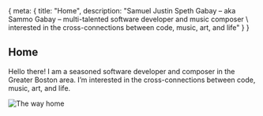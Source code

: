<!-- Copyright © 2024 Samuel Justin Speth Gabay
     Licensed under the GNU Affero Public License, Version 3 -->

<route>
{ meta: {
  title: "Home",
  description: "Samuel Justin Speth Gabay – aka Sammo Gabay – multi-talented software developer and music composer \
interested in the cross-connections between code, music, art, and life"
} }
</route>

## Home

Hello there! I am a seasoned software developer and composer in the Greater Boston area. I’m interested in the cross-connections between code, music, art, and life.

![The way home](__ASSETS_BASE_URL/the-way-home.png "Mont Blanc peeks out from a band of clouds.")
